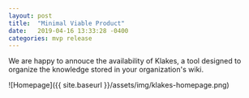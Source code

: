 ```yaml
---
layout: post
title:  "Minimal Viable Product"
date:   2019-04-16 13:33:28 -0400
categories: mvp release
---
```


We are happy to annouce the availability of Klakes, a tool designed to organize the knowledge stored in your organization's wiki. 

![Homepage]({{ site.baseurl }}/assets/img/klakes-homepage.png)

